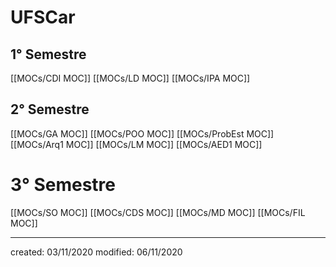 # UFSCar
## 1° Semestre

[[MOCs/CDI MOC]]
[[MOCs/LD MOC]]
[[MOCs/IPA MOC]]

## 2° Semestre
[[MOCs/GA MOC]]
[[MOCs/POO MOC]]
[[MOCs/ProbEst MOC]]
[[MOCs/Arq1 MOC]]
[[MOCs/LM MOC]]
[[MOCs/AED1 MOC]]

# 3° Semestre
[[MOCs/SO MOC]]
[[MOCs/CDS MOC]]
[[MOCs/MD MOC]]
[[MOCs/FIL MOC]]

---

created: 03/11/2020
modified: 06/11/2020
